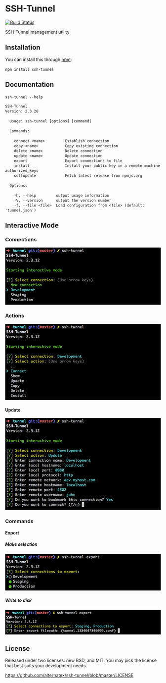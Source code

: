 SSH-Tunnel
=============

[![Build Status](https://secure.travis-ci.org/alternatex/ssh-tunnel.png?branch=master)](http://travis-ci.org/alternatex/ssh-tunnel)

SSH-Tunnel management utility

Installation
-------------

You can install this through [npm](https://npmjs.org):

`npm install ssh-tunnel`


Documentation
-------------

`ssh-tunnel --help`

```
SSH-Tunnel
Version: 2.3.20

  Usage: ssh-tunnel [options] [command]

  Commands:

    connect <name>         Establish connection
    copy <name>            Copy existing connection
    delete <name>          Delete connection
    update <name>          Update connection
    export                 Export connections to file
    install                Install your public key in a remote machine authorized_keys
    selfupdate             Fetch latest release from npmjs.org

  Options:

    -h, --help         output usage information
    -V, --version      output the version number
    -f, --file <file>  Load configuration from <file> (default: 'tunnel.json')
```

Interactive Mode
----------------

### Connections
![SSH-Tunnel](https://github.com/alternatex/ssh-tunnel/raw/master/docs/assets/images/connection-list.png)

###  Actions
![SSH-Tunnel](https://github.com/alternatex/ssh-tunnel/raw/master/docs/assets/images/connection-detail-actions.png)

#### Update
![SSH-Tunnel](https://github.com/alternatex/ssh-tunnel/raw/master/docs/assets/images/connection-detail-actions-update.png)

### Commands

#### Export 

##### Make selection
![SSH-Tunnel](https://github.com/alternatex/ssh-tunnel/raw/master/docs/assets/images/command-export-connection.png)

##### Write to disk
![SSH-Tunnel](https://github.com/alternatex/ssh-tunnel/raw/master/docs/assets/images/command-export-filename.png)

License
-------------
Released under two licenses: new BSD, and MIT. You may pick the
license that best suits your development needs.

https://github.com/alternatex/ssh-tunnel/blob/master/LICENSE